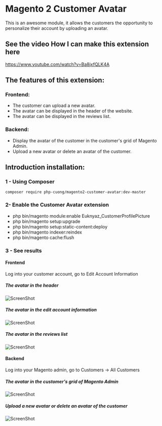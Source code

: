 # Magento 2 Customer Avatar
This is an awesome module, it allows the customers the opportunity to personalize their account by uploading an avatar.

## See the video How I can make this extension here
https://www.youtube.com/watch?v=Ba8jxfQLK4A

## The features of this extension:
### Frontend:
- The customer can upload a new avatar.
- The avatar can be displayed in the header of the website.
- The avatar can be displayed in the reviews list.

### Backend:
- Display the avatar of the customer in the customer's grid of Magento Admin.
- Upload a new avatar or delete an avatar of the customer.

## Introduction installation:

### 1 - Using Composer

```
composer require php-cuong/magento2-customer-avatar:dev-master

```

### 2- Enable the Customer Avatar extension
 * php bin/magento module:enable Euknyaz_CustomerProfilePicture
 * php bin/magento setup:upgrade
 * php bin/magento setup:static-content:deploy
 * php bin/magento indexer:reindex
 * php bin/magento cache:flush

### 3 - See results
#### Frontend
Log into your customer account, go to Edit Account Information

##### The avatar in the header

![ScreenShot](https://raw.githubusercontent.com/euknyaz/magento2-customer-avatar-sm/master/Snapshot/header-avatar.png)

##### The avatar in the edit account information

![ScreenShot](https://raw.githubusercontent.com/euknyaz/magento2-customer-avatar-sm/master/Snapshot/upload-new-avatar.png)

##### The avatar in the reviews list

![ScreenShot](https://raw.githubusercontent.com/euknyaz/magento2-customer-avatar-sm/master/Snapshot/customer-review.png)

#### Backend
Log into your Magento admin, go to Customers -> All Customers

##### The avatar in the customer's grid of Magento Admin

![ScreenShot](https://raw.githubusercontent.com/euknyaz/magento2-customer-avatar-sm/master/Snapshot/avatar-in-customer-grid.png)

##### Upload a new avatar or delete an avatar of the customer

![ScreenShot](https://raw.githubusercontent.com/euknyaz/magento2-customer-avatar-sm/master/Snapshot/upload-delete-an-avatar.png)

